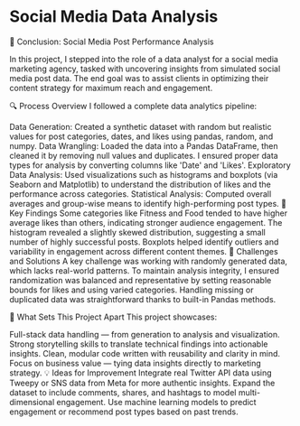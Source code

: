 # Social Media Data Analysis
🧾 Conclusion: Social Media Post Performance Analysis

In this project, I stepped into the role of a data analyst for a social media marketing agency, tasked with uncovering insights from simulated social media post data. The end goal was to assist clients in optimizing their content strategy for maximum reach and engagement.

🔍 Process Overview
I followed a complete data analytics pipeline:

Data Generation: Created a synthetic dataset with random but realistic values for post categories, dates, and likes using pandas, random, and numpy.
Data Wrangling: Loaded the data into a Pandas DataFrame, then cleaned it by removing null values and duplicates. I ensured proper data types for analysis by converting columns like 'Date' and 'Likes'.
Exploratory Data Analysis: Used visualizations such as histograms and boxplots (via Seaborn and Matplotlib) to understand the distribution of likes and the performance across categories.
Statistical Analysis: Computed overall averages and group-wise means to identify high-performing post types.
📌 Key Findings
Some categories like Fitness and Food tended to have higher average likes than others, indicating stronger audience engagement.
The histogram revealed a slightly skewed distribution, suggesting a small number of highly successful posts.
Boxplots helped identify outliers and variability in engagement across different content themes.
🧠 Challenges and Solutions
A key challenge was working with randomly generated data, which lacks real-world patterns. To maintain analysis integrity, I ensured randomization was balanced and representative by setting reasonable bounds for likes and using varied categories. Handling missing or duplicated data was straightforward thanks to built-in Pandas methods.

💼 What Sets This Project Apart
This project showcases:

Full-stack data handling — from generation to analysis and visualization.
Strong storytelling skills to translate technical findings into actionable insights.
Clean, modular code written with reusability and clarity in mind.
Focus on business value — tying data insights directly to marketing strategy.
💡 Ideas for Improvement
Integrate real Twitter API data using Tweepy or SNS data from Meta for more authentic insights.
Expand the dataset to include comments, shares, and hashtags to model multi-dimensional engagement.
Use machine learning models to predict engagement or recommend post types based on past trends.
